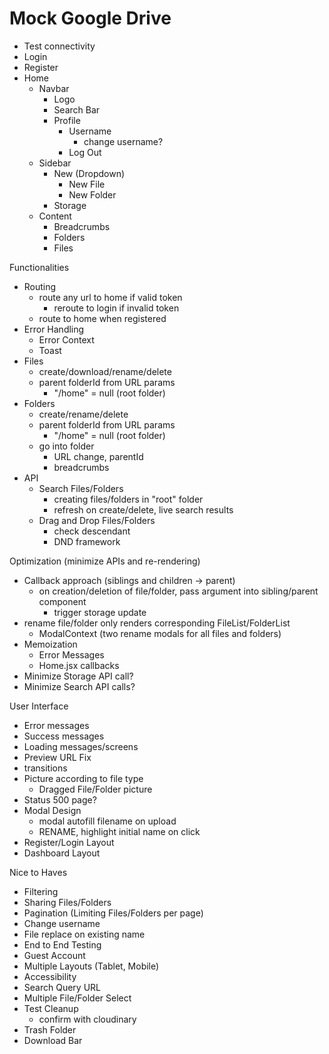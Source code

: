 # Mock Google Drive

- Test connectivity
- Login
- Register
- Home
    - Navbar
        - Logo
        - Search Bar
        - Profile
            - Username
                - change username?
            - Log Out
    - Sidebar
        - New (Dropdown)
            - New File
            - New Folder
        - Storage
    - Content
        - Breadcrumbs
        - Folders
        - Files


Functionalities
- Routing
    - route any url to home if valid token
        - reroute to login if invalid token
    - route to home when registered
- Error Handling
    - Error Context
    - Toast
- Files
    - create/download/rename/delete
    - parent folderId from URL params
        - "/home" = null (root folder)
- Folders
    - create/rename/delete
    - parent folderId from URL params
        - "/home" = null (root folder)
    - go into folder
        - URL change, parentId
        - breadcrumbs
- API
    - Search Files/Folders
        - creating files/folders in "root" folder
        - refresh on create/delete, live search results
    - Drag and Drop Files/Folders
        - check descendant
        - DND framework


Optimization (minimize APIs and re-rendering)
- Callback approach (siblings and children -> parent)
    - on creation/deletion of file/folder, pass argument into sibling/parent component
        - trigger storage update
- rename file/folder only renders corresponding FileList/FolderList
    - ModalContext (two rename modals for all files and folders)
- Memoization
    - Error Messages
    - Home.jsx callbacks
- Minimize Storage API call?
- Minimize Search API calls?


User Interface
- Error messages
- Success messages
- Loading messages/screens
- Preview URL Fix
- transitions
- Picture according to file type
    - Dragged File/Folder picture
- Status 500 page?
- Modal Design
    - modal autofill filename on upload
    - RENAME, highlight initial name on click
- Register/Login Layout
- Dashboard Layout


Nice to Haves
- Filtering
- Sharing Files/Folders
- Pagination (Limiting Files/Folders per page)
- Change username
- File replace on existing name
- End to End Testing
- Guest Account
- Multiple Layouts (Tablet, Mobile)
- Accessibility
- Search Query URL
- Multiple File/Folder Select
- Test Cleanup
    - confirm with cloudinary
- Trash Folder
- Download Bar
